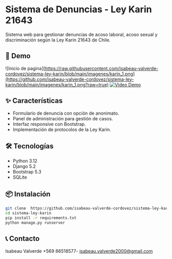 # Sistema de Denuncias - Ley Karin 21643

Sistema web para gestionar denuncias de acoso laboral, acoso sexual y discriminación según la Ley Karin 21643 de Chile.

## 🚀 Demo
![Inicio de pagina][https://raw.githubusercontent.com/isabeau-valverde-cordovez/sistema-ley-karin/blob/main/imagenes/karin_1.png](https://github.com/isabeau-valverde-cordovez/sistema-ley-karin/blob/main/imagenes/karin_1.png?raw=true) [![Video Demo](https://img.youtube.com/vi/TU_VIDEO_ID/0.jpg)](https://youtu.be/TU_VIDEO_ID)

## ✨ Características
- Formulario de denuncia con opción de anonimato.
- Panel de administración para gestión de casos.
- Interfaz responsive con Bootstrap.
- Implementación de protocolos de la Ley Karin.

## 🛠️ Tecnologías
- Python 3.12
- Django 5.2
- Bootstrap 5.3
- SQLite

## 📦 Instalación
```bash
git clone  https://github.com/isabeau-valverde-cordovez/sistema-ley-karin.git
cd sistema-ley-karin
pip install -r requirements.txt
python manage.py runserver
```

## 📞 Contacto
Isabeau Valverde +569 86518577- [isabeau.valverde2000@gmail.com](isabeau.valverde2000@gmail.com)

